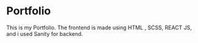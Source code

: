 # Portfolio
This is my Portfolio. The frontend is made using HTML , SCSS, REACT JS, and i used Sanity for backend.
